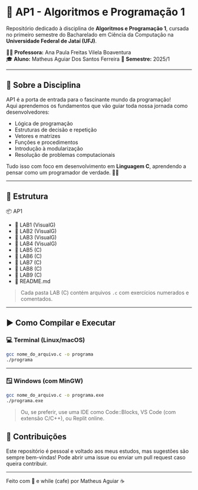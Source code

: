 # 📘 AP1 - Algoritmos e Programação 1

Repositório dedicado à disciplina de **Algoritmos e Programação 1**, cursada no primeiro semestre do Bacharelado em Ciência da Computação na **Universidade Federal de Jataí (UFJ)**.

👩‍🏫 **Professora:** Ana Paula Freitas Vilela Boaventura  
🎓 **Aluno:** Matheus Aguiar Dos Santos Ferreira
📅 **Semestre:** 2025/1

---

## 🧠 Sobre a Disciplina

AP1 é a porta de entrada para o fascinante mundo da programação!  
Aqui aprendemos os fundamentos que vão guiar toda nossa jornada como desenvolvedores:

- Lógica de programação
- Estruturas de decisão e repetição
- Vetores e matrizes
- Funções e procedimentos
- Introdução à modularização
- Resolução de problemas computacionais

Tudo isso com foco em desenvolvimento em **Linguagem C**, aprendendo a pensar como um programador de verdade. 🧑‍💻

---
## 📁 Estrutura

📦 AP1
 - 📂 LAB1 (VisualG)
 - 📂 LAB2 (VisualG)
 - 📂 LAB3 (VisualG)
 - 📂 LAB4 (VisualG)
 - 📂 LAB5 (C)
 - 📂 LAB6 (C)
 - 📂 LAB7 (C)
 - 📂 LAB8 (C)
 - 📂 LAB9 (C)
 - 📜 README.md
 
> Cada pasta LAB (C) contém arquivos `.c` com exercícios numerados e comentados.

---

## ▶️ Como Compilar e Executar

### 💻 Terminal (Linux/macOS)

```bash
gcc nome_do_arquivo.c -o programa
./programa
```


---
### 🪟 Windows (com MinGW)

```bash
gcc nome_do_arquivo.c -o programa.exe
./programa.exe
```
> Ou, se preferir, use uma IDE como Code::Blocks, VS Code (com extensão C/C++), ou Replit online.

## 🤝 Contribuições
Este repositório é pessoal e voltado aos meus estudos, mas sugestões são sempre bem-vindas!
Pode abrir uma issue ou enviar um pull request caso queira contribuir.

---

Feito com 💙 e while (cafe) por Matheus Aguiar ☕